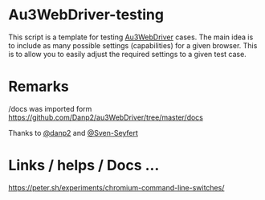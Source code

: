# Au3WebDriver-testing
This script is a template for testing [Au3WebDriver](https://github.com/Danp2/au3WebDriver) cases.
The main idea is to include as many possible settings (capabilities) for a given browser.
This is to allow you to easily adjust the required settings to a given test case.


# Remarks
/docs was imported form 
https://github.com/Danp2/au3WebDriver/tree/master/docs

Thanks to [@danp2](https://github.com/Danp2) and [@Sven-Seyfert](https://github.com/Sven-Seyfert)


# Links / helps / Docs ...
https://peter.sh/experiments/chromium-command-line-switches/
